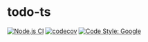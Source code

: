 # todo-ts
[![Node.js CI](https://github.com/gmvbr/todo-ts/actions/workflows/node.js.yml/badge.svg)](https://github.com/gmvbr/todo-ts/actions/workflows/node.js.yml)
[![codecov](https://codecov.io/gh/gmvbr/todo-ts/branch/main/graph/badge.svg)](https://codecov.io/gh/gmvbr/todo-ts) 
[![Code Style: Google](https://img.shields.io/badge/code%20style-google-blueviolet.svg)](https://github.com/google/gts)
